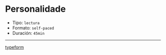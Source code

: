 # Personalidade

- Tipo: `lectura`
- Formato: `self-paced`
- Duración: `45min`

---

[typeform](https://laboratoria.typeform.com/to/TYPEFORM_ID_TESTS_PERSONALITY?email=xxxxx&fname=xxxxx&city=xxxxx&flow=xxxxx&uid=xxxxx&cohortid=xxxxx&courseid=xxxxx&unitid=xxxxx&partid=xxxxx)
